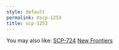```yaml
---
style: default
permalink: Xscp-1253
title: scp-1253
---
```

You may also like:
[SCP-724](http://scp-wiki.net/scp-724)
[New Frontiers](http://scp-wiki.net/new-frontiers)